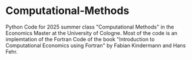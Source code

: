 # Computational-Methods
Python Code for 2025 summer class "Computational Methods" in the Economics Master at the University of Cologne. Most of the code is an implemtation of the Fortran Code of the book "Introduction to Computational Economics using Fortran" by Fabian Kindermann and Hans Fehr.
